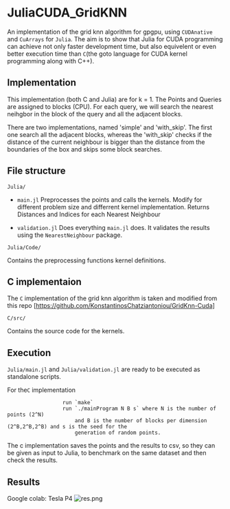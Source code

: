 # JuliaCUDA_GridKNN

An implementation of the grid knn algorithm for gpgpu, using `CUDAnative` and `CuArrays` for `Julia`.
The aim is to show that Julia for CUDA programming  can achieve not only faster development time, but also equivelent or even
better execution time than `C`(the goto language for CUDA kernel programming along with C++).

## Implementation
This implementation (both C and Julia) are for k = 1.
The Points and Queries are assigned to blocks (CPU). For each query, we will search the nearest neihgbor in the block of the query and 
all the adjacent blocks.

There are two implementations, named 'simple' and 'with_skip'. The first one search all the adjacent blocks, 
whereas the 'with_skip' checks if the distance of the current neighbour is bigger than the
distance from the boundaries of the box and skips some block searches.


## File structure

```Julia/```

+ `main.jl` Preprocesses the points and calls the kernels. Modify for different problem size and differrent kernel implementation. 
Returns Distances and Indices for each Nearest Neighbour

+ `validation.jl` Does everything `main.jl` does. It validates the results using the `NearestNeighbour` package.

```Julia/Code/```

Contains the preprocessing functions kernel definitions.


## C implementaion

The `C` implementation of the grid knn algorithm is taken and modified from this repo [https://github.com/KonstantinosChatziantoniou/GridKnn-Cuda]

```C/src/```

Contains the source code for the kernels.

## Execution

`Julia/main.jl` and `Julia/validation.jl` are ready to be executed as standalone scripts.

For the`C` implementation

                      run `make`
                      run `./mainProgram N B s` where N is the number of points (2^N) 
                          and B is the number of blocks per dimension (2^B,2^B,2^B) and s is the seed for the 
                          generation of random points.
The c implementation saves the points and the results to csv, so they can be given as input to Julia, to benchmark
on the same dataset and then check the results.

## Results
Google colab: Tesla P4
![res.png](https://raw.githubusercontent.com/KonstantinosChatziantoniou/JuliaCUDA_GridKNN/master/res.png)
